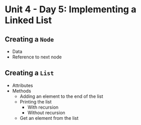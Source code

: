 # Unit 4 - Day 5: Implementing a Linked List

## Creating a `Node`
  * Data
  * Reference to next node

## Creating a `List`
  * Attributes
  * Methods
    * Adding an element to the end of the list
    * Printing the list
      * With recursion
      * Without recursion
    * Get an element from the list

